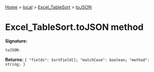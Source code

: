 [Home](./index) &gt; [local](local.md) &gt; [Excel\_TableSort](local.excel_tablesort.md) &gt; [toJSON](local.excel_tablesort.tojson.md)

# Excel\_TableSort.toJSON method


**Signature:**
```javascript
toJSON:
```
**Returns:** `{
            "fields": SortField[];
            "matchCase": boolean;
            "method": string;
        }`

